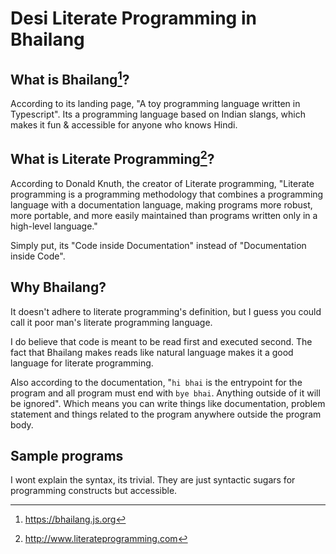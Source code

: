  # Desi Literate Programming in Bhailang

## What is Bhailang[^bhailang]?
According to its landing page, "A toy programming language written in Typescript".
Its a programming language based on Indian slangs, which makes it fun & accessible for anyone who knows Hindi.

## What is Literate Programming[^literate-programming]?
According to Donald Knuth, the creator of Literate programming, "Literate programming is a programming methodology that combines a programming language with a documentation language, making programs more robust, more portable, and more easily maintained than programs written only in a high-level language."

Simply put, its "Code inside Documentation" instead of "Documentation inside Code".

## Why Bhailang?
It doesn't adhere to literate programming's definition, but I guess you could call it poor man's literate programming language.

I do believe that code is meant to be read first and executed second. The fact that Bhailang makes reads like natural language makes it a good language for literate programming. 

Also according to the documentation, "`hi bhai` is the entrypoint for the program and all program must end with `bye bhai`. Anything outside of it will be ignored". Which means you can write things like documentation, problem statement and things related to the program anywhere outside the program body. 

## Sample programs 
I wont explain the syntax, its trivial. They are just syntactic sugars for programming constructs but accessible.

[^bhailang]: https://bhailang.js.org
[^literate-programming]: http://www.literateprogramming.com
